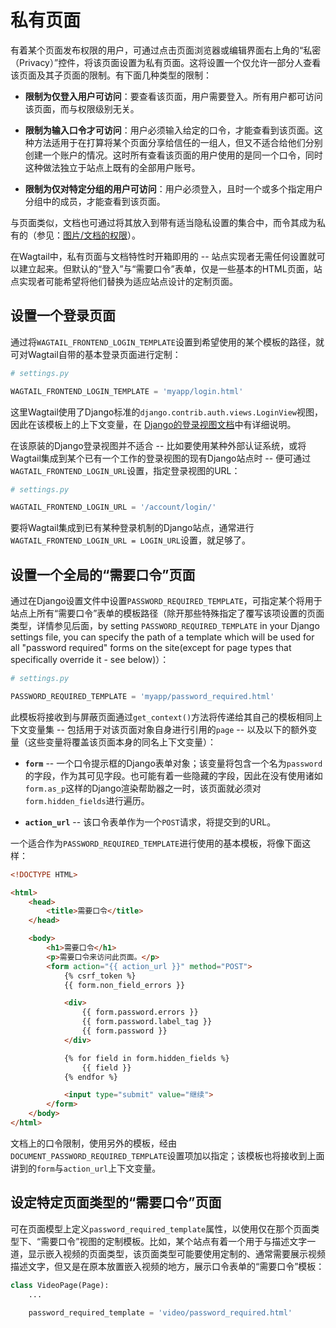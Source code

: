 # 私有页面

有着某个页面发布权限的用户，可通过点击页面浏览器或编辑界面右上角的“私密（Privacy）”控件，将该页面设置为私有页面。这将设置一个仅允许一部分人查看该页面及其子页面的限制。有下面几种类型的限制：

+ __限制为仅登入用户可访问__：要查看该页面，用户需要登入。所有用户都可访问该页面，而与权限级别无关。

+ __限制为输入口令才可访问__：用户必须输入给定的口令，才能查看到该页面。这种方法适用于在打算将某个页面分享给信任的一组人，但又不适合给他们分别创建一个账户的情况。这时所有查看该页面的用户使用的是同一个口令，同时这种做法独立于站点上既有的全部用户账号。

+ __限制为仅对特定分组的用户可访问__：用户必须登入，且时一个或多个指定用户分组中的成员，才能查看到该页面。


与页面类似，文档也可通过将其放入到带有适当隐私设置的集合中，而令其成为私有的（参见：[图片/文档的权限](#image-document-permissions)）。

在Wagtail中，私有页面与文档特性时开箱即用的 -- 站点实现者无需任何设置就可以建立起来。但默认的“登入”与“需要口令”表单，仅是一些基本的HTML页面，站点实现者可能希望将他们替换为适应站点设计的定制页面。

## 设置一个登录页面

通过将`WAGTAIL_FRONTEND_LOGIN_TEMPLATE`设置到希望使用的某个模板的路径，就可对Wagtail自带的基本登录页面进行定制：

```python
# settings.py

WAGTAIL_FRONTEND_LOGIN_TEMPLATE = 'myapp/login.html'
```

这里Wagtail使用了Django标准的`django.contrib.auth.views.LoginView`视图，因此在该模板上的上下文变量，在 [Django的登录视图文档](https://docs.djangoproject.com/en/stable/topics/auth/default/#django.contrib.auth.views.LoginView)中有详细说明。

在该原装的Django登录视图并不适合 -- 比如要使用某种外部认证系统，或将Wagtail集成到某个已有一个工作的登录视图的现有Django站点时 -- 便可通过`WAGTAIL_FRONTEND_LOGIN_URL`设置，指定登录视图的URL：

```python
# settings.py

WAGTAIL_FRONTEND_LOGIN_URL = '/account/login/'
```

要将Wagtail集成到已有某种登录机制的Django站点，通常进行`WAGTAIL_FRONTEND_LOGIN_URL = LOGIN_URL`设置，就足够了。

## 设置一个全局的“需要口令”页面

通过在Django设置文件中设置`PASSWORD_REQUIRED_TEMPLATE`，可指定某个将用于站点上所有“需要口令”表单的模板路径（除开那些特殊指定了覆写该项设置的页面类型，详情参见后面，by setting `PASSWORD_REQUIRED_TEMPLATE` in your Django settings file, you can specify the path of a template which will be used for all "password required" forms on the site(except for page types that specifically override it - see below)）：

```python
# settings.py

PASSWORD_REQUIRED_TEMPLATE = 'myapp/password_required.html'
```

此模板将接收到与屏蔽页面通过`get_context()`方法将传递给其自己的模板相同上下文变量集 -- 包括用于对该页面对象自身进行引用的`page` -- 以及以下的额外变量（这些变量将覆盖该页面本身的同名上下文变量）：

+ __`form`__ -- 一个口令提示框的Django表单对象；该变量将包含一个名为`password`的字段，作为其可见字段。也可能有着一些隐藏的字段，因此在没有使用诸如`form.as_p`这样的Django渲染帮助器之一时，该页面就必须对`form.hidden_fields`进行遍历。

+ __`action_url`__ -- 该口令表单作为一个`POST`请求，将提交到的URL。


一个适合作为`PASSWORD_REQUIRED_TEMPLATE`进行使用的基本模板，将像下面这样：

```html
<!DOCTYPE HTML>

<html>
    <head>
        <title>需要口令</title>
    </head>

    <body>
        <h1>需要口令</h1>
        <p>需要口令来访问此页面。</p>
        <form action="{{ action_url }}" method="POST">
            {% csrf_token %}
            {{ form.non_field_errors }}

            <div>
                {{ form.password.errors }}
                {{ form.password.label_tag }}
                {{ form.password }}
            </div>

            {% for field in form.hidden_fields %}
                {{ field }}
            {% endfor %}

            <input type="submit" value="继续">
        </form>
    </body>
</html>
```

文档上的口令限制，使用另外的模板，经由`DOCUMENT_PASSWORD_REQUIRED_TEMPLATE`设置项加以指定；该模板也将接收到上面讲到的`form`与`action_url`上下文变量。

## 设定特定页面类型的“需要口令”页面

可在页面模型上定义`password_required_template`属性，以使用仅在那个页面类型下、“需要口令”视图的定制模板。比如，某个站点有着一个用于与描述文字一道，显示嵌入视频的页面类型，该页面类型可能要使用定制的、通常需要展示视频描述文字，但又是在原本放置嵌入视频的地方，展示口令表单的“需要口令”模板：

```python
class VideoPage(Page):
    ...

    password_required_template = 'video/password_required.html'
```
